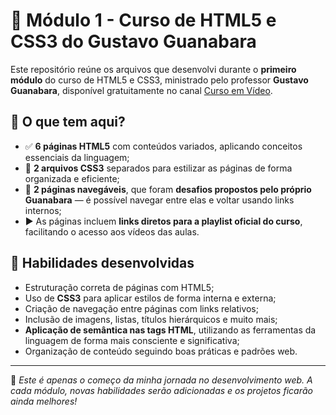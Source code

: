 # 🧠 Módulo 1 - Curso de HTML5 e CSS3 do Gustavo Guanabara

Este repositório reúne os arquivos que desenvolvi durante o **primeiro módulo** do curso de HTML5 e CSS3, ministrado pelo professor **Gustavo Guanabara**, disponível gratuitamente no canal [Curso em Vídeo](https://www.youtube.com/@CursoemVideo).

## 📄 O que tem aqui?

- ✅ **6 páginas HTML5** com conteúdos variados, aplicando conceitos essenciais da linguagem;
- 🎨 **2 arquivos CSS3** separados para estilizar as páginas de forma organizada e eficiente;
- 🔗 **2 páginas navegáveis**, que foram **desafios propostos pelo próprio Guanabara** — é possível navegar entre elas e voltar usando links internos;
- ▶️ As páginas incluem **links diretos para a playlist oficial do curso**, facilitando o acesso aos vídeos das aulas.

## 🚀 Habilidades desenvolvidas

- Estruturação correta de páginas com HTML5;
- Uso de **CSS3** para aplicar estilos de forma interna e externa;
- Criação de navegação entre páginas com links relativos;
- Inclusão de imagens, listas, títulos hierárquicos e muito mais;
- **Aplicação de semântica nas tags HTML**, utilizando as ferramentas da linguagem de forma mais consciente e significativa;
- Organização de conteúdo seguindo boas práticas e padrões web.

---

📌 *Este é apenas o começo da minha jornada no desenvolvimento web. A cada módulo, novas habilidades serão adicionadas e os projetos ficarão ainda melhores!*


